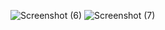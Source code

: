 ![Screenshot (6)](https://github.com/user-attachments/assets/4d8cf69e-c448-4d51-9e59-ca94f4f12fd4)
![Screenshot (7)](https://github.com/user-attachments/assets/94a7c22e-1b67-408b-8e02-dc3aaf7966fd)
